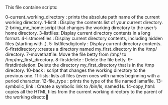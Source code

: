        

 This file containe scripts:

 0-current_working_directory :  prints the absolute path name of the current working directory.
1-listit : Display the contents list of your current directory.
 2-bring_me_home:script that changes the working directory to the user’s home directory.
 3-listfiles: Display current directory contents in a long format.
 4-listmorefiles : Display current directory contents, including hidden files (starting with .).
 5-listfilesdigitonly : Display current directory contents.
 6-firstdirectory :creates a directory named my_first_directory in the /tmp/ directory.
 7-movethatfile: Move the file betty from /tmp/ to /tmp/my_first_directory.
 8-firstdelete : Delete the file betty.
 9-firstdirdeletion: Delete the directory my_first_directory that is in the /tmp directory.
 10-back : script that changes the working directory to the previous one.
 11-lists: lists all files (even ones with names beginning with a period character.
 12-file_type : prints the type of the file named iamafile.
 13-symbolic_link : Create a symbolic link to /bin/ls, named __ls__.
 14-copy_html:  copies all the HTML files from the current working directory to the parent of the working directo
